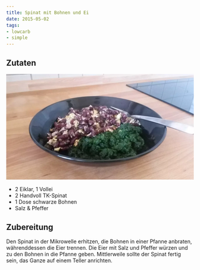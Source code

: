 ```yaml
---
title: Spinat mit Bohnen und Ei
date: 2015-05-02
tags:
- lowcarb
- simple
---
```


## Zutaten
![](/img/spinat-mit-bohnen-und-ei.webp)

- 2 Eiklar, 1 Vollei
- 2 Handvoll TK-Spinat
- 1 Dose schwarze Bohnen
- Salz & Pfeffer

## Zubereitung
Den Spinat in der Mikrowelle erhitzen, die Bohnen in einer Pfanne anbraten, währenddessen die Eier trennen. Die Eier mit Salz und Pfeffer würzen und zu den Bohnen in die Pfanne geben. Mittlerweile sollte der Spinat fertig sein, das Ganze auf einem Teller anrichten.
